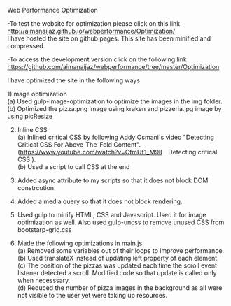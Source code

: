 Web Performance Optimization

-To test the website for optimization please click on this link http://aimanaijaz.github.io/webperformance/Optimization/   
 I have hosted the site on github pages. This site has been minified and compressed.    

-To access the development version click on the following link    https://github.com/aimanaijaz/webperformance/tree/master/Optimization   

I have optimized the site in the following ways

1)Image optimization   
(a) Used gulp-image-optimization to optimize the images in the img folder.   
(b) Optimized the pizza.png image using kraken and pizzeria.jpg image by using picResize

2) Inline CSS   
(a) Inlined critical CSS by following Addy Osmani's video "Detecting Critical CSS For Above-The-Fold Content".     (https://www.youtube.com/watch?v=CfmUf1_M9lI - Detecting critical CSS ).   
(b) Used a script to call CSS at the end  

3) Added async attribute to my scripts so that it does not block DOM constrcution.

4) Added a media query so that it does not block rendering.

5) Used gulp to minify HTML, CSS and Javascript. Used it for image optimization as well. Also used gulp-uncss to remove unused CSS from bootstarp-grid.css

6) Made the following optimizations in main.js   
(a) Removed some variables out of their loops to improve performance.   
(b) Used translateX instead of updating left property of each element.   
(c) The position of the pizzas was updated each time the scroll event listener detected a scroll. Modified code so that update is called only when necesssary.    
(d) Reduced the number of pizza images in the background as all were not visible to the user yet were taking up resources.  

